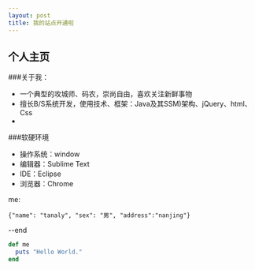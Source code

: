 ```yaml
---
layout: post
title: 我的站点开通啦
---
```


## 个人主页

###关于我：

* 一个典型的攻城师、码农，崇尚自由，喜欢关注新鲜事物
* 擅长B/S系统开发，使用技术、框架：Java及其SSM)架构、jQuery、html、Css
* 


###软硬环境

* 操作系统：window
* 编辑器：Sublime Text
* IDE：Eclipse
* 浏览器：Chrome


 
me:
 
	
	{"name": "tanaly", "sex": "男", "address":"nanjing"}


--end


	

```ruby
def me
  puts "Hello World."
end
```

